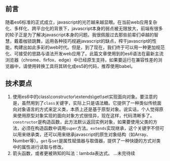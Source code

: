 ## 前言
随着es6标准的正式成立，javascript的光芒越来越显眼。在当前web应用复杂化、多样化、跨平台化的背景下，javascript本身的弱点被无限放大，前端有很多的轮子正是为了解决javascript本身的问题。我很佩服过去那些前辈们卓越的智慧，戴着枷锁跳舞，运用各种技巧规避javascript的缺点，榨干javascript的性能，构建出如此多彩的web时代。但是，到了现在，我们终于可以用一种更加规范化、可接受的思路与语法开发web应用了。此篇文章使用到的es6语法在最新主流浏览器（chrome、firfox、edge）中已经原生支持，如果要运行在兼容性差的浏览器中，请使用转换工具将其转化成es5的代码，推荐使用babel。
## 技术要点
1. 使用es6中的class\constructor\extends\get\set实现面向对象。要注意的是，虽然用到了`class`关键字，实际上只是语法糖。它提供了一种类似传统面向对象语言的方式来定义类，本质上还是基于原型对象。说实话，个人觉得原来使用原型对象实现的面向对象方式很怪异，现在这样，代码清晰多了。`constructor`是构造函数，此方法默认返回实例对象，如果要使用父类的方法，必须在构造函数中调用`super`方法。`extends`实现继承，这个关键字不但可以用来继承类，还可以用来继承javascript的原生对象结构（如Array、Number等）。`get`与`set`是属性赋值器与取值器，提供了一种快捷的方式对类中的属性进行读取与修改。
2. 箭头函数，或者更被熟知的叫法：lambda表达式。
...未完待续
